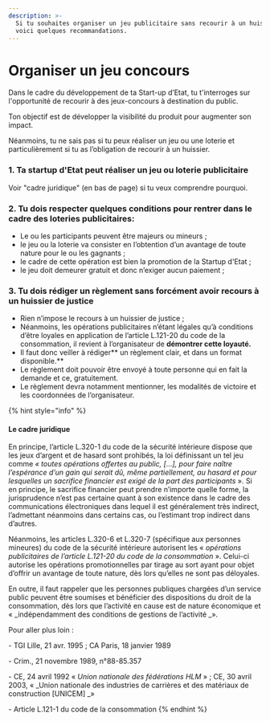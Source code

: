 ```yaml
---
description: >-
  Si tu souhaites organiser un jeu publicitaire sans recourir à un huissier,
  voici quelques recommandations.
---
```


# Organiser un jeu concours

Dans le cadre du développement de ta Start-up d’Etat, tu t'interroges sur l'opportunité de recourir à des jeux-concours à destination du public. 

Ton objectif est de développer la visibilité du produit pour augmenter son impact.

Néanmoins, tu ne sais pas si tu peux réaliser un jeu ou une loterie et particulièrement si tu as l’obligation de recourir à un huissier. 

### **1. Ta startup d'Etat peut réaliser un jeu ou loterie publicitaire**

Voir "cadre juridique" (en bas de page) si tu veux comprendre pourquoi.

### 2. Tu dois respecter quelques conditions pour rentrer dans le cadre des loteries publicitaires: 

* Le ou les participants peuvent être majeurs ou mineurs ;
* le jeu ou la loterie va consister en l’obtention d’un avantage de toute nature pour le ou les gagnants ;
* le cadre de cette opération est bien la promotion de la Startup d'Etat ;
* le jeu doit demeurer gratuit et donc n’exiger aucun paiement ;

### **3. Tu dois rédiger un règlement sans forcément avoir recours à un huissier de justice**

* Rien n’impose le recours à un huissier de justice ;
* Néanmoins, les opérations publicitaires n’étant légales qu’à conditions d’être loyales en application de l’article L.121-20 du code de la consommation, il revient à l’organisateur de **démontrer cette loyauté.**
* Il faut donc veiller à rédiger** un règlement clair, et dans un format disponible.** 
* Le règlement doit pouvoir être envoyé à toute personne qui en fait la demande et ce, gratuitement. 
* Le règlement devra notamment mentionner, les modalités de victoire et les coordonnées de l’organisateur.

{% hint style="info" %}
#### Le cadre juridique

En principe, l’article L.320-1 du code de la sécurité intérieure dispose que les jeux d’argent et de hasard sont prohibés, la loi définissant un tel jeu comme _« toutes opérations offertes au public, \[...], pour faire naître l’espérance d’un gain qui serait dû, même partiellement, au hasard et pour lesquelles un sacrifice financier est exigé de la part des participants_ ». Si en principe, le sacrifice financier peut prendre n’importe quelle forme, la jurisprudence n’est pas certaine quant à son existence dans le cadre des communications électroniques dans lequel il est généralement très indirect, l’admettant néanmoins dans certains cas, ou l’estimant trop indirect dans d’autres.

Néanmoins, les articles L.320-6 et L.320-7 (spécifique aux personnes mineures) du code de la sécurité intérieure autorisent les « _opérations publicitaires de l’article L.121-20 du code de la consommation_ ». Celui-ci autorise les opérations promotionnelles par tirage au sort ayant pour objet d’offrir un avantage de toute nature, dès lors qu’elles ne sont pas déloyales.

En outre, il faut rappeler que les personnes publiques chargées d’un service public peuvent être soumises et bénéficier des dispositions du droit de la consommation, dès lors que l’activité en cause est de nature économique et « _indépendamment des conditions de gestions de l’activité _».

Pour aller plus loin : 

\- TGI Lille, 21 avr. 1995 ; CA Paris, 18 janvier 1989

\- Crim., 21 novembre 1989, n°88-85.357

\- CE, 24 avril 1992 « _Union nationale des fédérations HLM_ » ; CE, 30 avril 2003, « _Union nationale des industries de carrières et des matériaux de construction \[UNICEM] _»

\-  Article L.121-1 du code de la consommation
{% endhint %}
